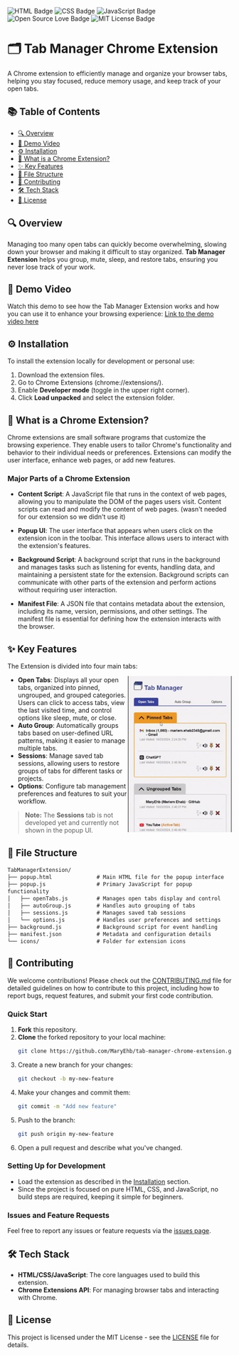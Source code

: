 ![HTML Badge](https://img.shields.io/badge/HTML-5-orange) ![CSS Badge](https://img.shields.io/badge/CSS-3-blue) ![JavaScript Badge](https://img.shields.io/badge/JavaScript-ES6-yellow) ![Open Source Love Badge](https://badges.frapsoft.com/os/v1/open-source.svg?v=103) ![MIT License Badge](https://img.shields.io/badge/license-MIT-green)

# 🗂️ Tab Manager Chrome Extension
A Chrome extension to efficiently manage and organize your browser tabs, helping you stay focused, reduce memory usage, and keep track of your open tabs.

## 📚 Table of Contents
- [🔍 Overview](#-overview)
- [🎥 Demo Video](#-demo-video)
- [⚙️ Installation](#-installation)
- [🧩 What is a Chrome Extension?](#-what-is-a-chrome-extension)
- [✨ Key Features](#-key-features)
- [📁 File Structure](#-file-structure)
- [🤝 Contributing](#-contributing)
- [🛠️ Tech Stack](#-tech-stack)
- [📄 License](#-license)

## 🔍 Overview
Managing too many open tabs can quickly become overwhelming, slowing down your browser and making it difficult to stay organized. **Tab Manager Extension** helps you group, mute, sleep, and restore tabs, ensuring you never lose track of your work.

## 🎥 Demo Video
Watch this demo to see how the Tab Manager Extension works and how you can use it to enhance your browsing experience:
[Link to the demo video here](https://drive.google.com/file/d/1bEkgMOSpTxdjp2_MOajCE4XS1l_BZrmO/view?usp=drive_link)

## ⚙️ Installation
To install the extension locally for development or personal use:
1. Download the extension files.
2. Go to Chrome Extensions (chrome://extensions/).
3. Enable **Developer mode** (toggle in the upper right corner).
4. Click **Load unpacked** and select the extension folder.

## 🧩 What is a Chrome Extension?
Chrome extensions are small software programs that customize the browsing experience. They enable users to tailor Chrome's functionality and behavior to their individual needs or preferences. Extensions can modify the user interface, enhance web pages, or add new features.

### Major Parts of a Chrome Extension
- **Content Script**: A JavaScript file that runs in the context of web pages, allowing you to manipulate the DOM of the pages users visit. Content scripts can read and modify the content of web pages. (wasn't needed for our extension so we didn't use it)

- **Popup UI**: The user interface that appears when users click on the extension icon in the toolbar. This interface allows users to interact with the extension's features.

- **Background Script**: A background script that runs in the background and manages tasks such as listening for events, handling data, and maintaining a persistent state for the extension. Background scripts can communicate with other parts of the extension and perform actions without requiring user interaction.

- **Manifest File**: A JSON file that contains metadata about the extension, including its name, version, permissions, and other settings. The manifest file is essential for defining how the extension interacts with the browser.

## ✨ Key Features
The Extension is divided into four main tabs:

<img align="right" height="350" src="media/readme-feature-section-gif.gif" alt="Key Features GIF">

- **Open Tabs**: Displays all your open tabs, organized into pinned, ungrouped, and grouped categories. Users can click to access tabs, view the last visited time, and control options like sleep, mute, or close.
- **Auto Group**: Automatically groups tabs based on user-defined URL patterns, making it easier to manage multiple tabs.
- **Sessions**: Manage saved tab sessions, allowing users to restore groups of tabs for different tasks or projects.
- **Options**: Configure tab management preferences and features to suit your workflow.

> **Note:** The **Sessions** tab is not developed yet and currently not shown in the popup UI.

## 📁 File Structure
```
TabManagerExtension/
├── popup.html              # Main HTML file for the popup interface
├── popup.js                # Primary JavaScript for popup functionality
│   ├── openTabs.js         # Manages open tabs display and control
│   ├── autoGroup.js        # Handles auto grouping of tabs
│   ├── sessions.js         # Manages saved tab sessions
│   └── options.js          # Handles user preferences and settings
├── background.js           # Background script for event handling
├── manifest.json           # Metadata and configuration details
└── icons/                  # Folder for extension icons
```

## 🤝 Contributing

We welcome contributions! Please check out the [CONTRIBUTING.md](CONTRIBUTING.md) file for detailed guidelines on how to contribute to this project, including how to report bugs, request features, and submit your first code contribution.

### Quick Start
1. **Fork** this repository.
2. **Clone** the forked repository to your local machine:
    ```bash
    git clone https://github.com/MaryEhb/tab-manager-chrome-extension.git
    ```
3. Create a new branch for your changes:
    ```bash
    git checkout -b my-new-feature
    ```
4. Make your changes and commit them:
    ```bash
    git commit -m "Add new feature"
    ```
5. Push to the branch:
    ```bash
    git push origin my-new-feature
    ```
6. Open a pull request and describe what you've changed.

### Setting Up for Development
- Load the extension as described in the [Installation](#-installation) section.
- Since the project is focused on pure HTML, CSS, and JavaScript, no build steps are required, keeping it simple for beginners.

### Issues and Feature Requests
Feel free to report any issues or feature requests via the [issues page](https://github.com/MaryEhb/tab-manager-chrome-extension/issues).

## 🛠️ Tech Stack
- **HTML/CSS/JavaScript**: The core languages used to build this extension.
- **Chrome Extensions API**: For managing browser tabs and interacting with Chrome.

## 📄 License

This project is licensed under the MIT License - see the [LICENSE](LICENSE) file for details.
